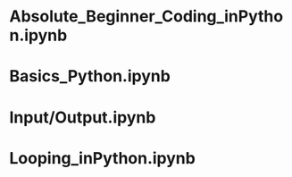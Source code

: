 # Absolute_Beginner_Coding_inPython.ipynb

# Basics_Python.ipynb

# Input/Output.ipynb

# Looping_inPython.ipynb
